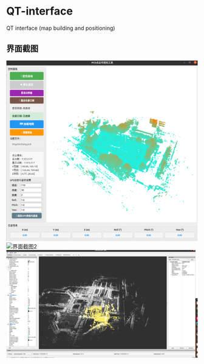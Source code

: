 # QT-interface
QT interface (map building and positioning)
## 界面截图
![界面截图1](https://github.com/laplace-pym/QT-interface/blob/main/1.png)
![界面截图2]([https://github.com/laplace-pym/QT-interface/blob/main/1.png](https://github.com/laplace-pym/QT-interface/blob/main/2.png))
![界面截图3](https://github.com/laplace-pym/QT-interface/blob/main/3.png)
